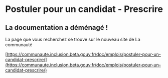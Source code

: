 # Postuler pour un candidat - Prescrire

## La documentation a déménagé !&#x20;

La page que vous recherchez se trouve sur le nouveau site de La communauté &#x20;

[https://communaute.inclusion.beta.gouv.fr/doc/emplois/postuler-pour-un-candidat-prescrire/](https://communaute.inclusion.beta.gouv.fr/doc/emplois/postuler-pour-un-candidat-prescrire/)
